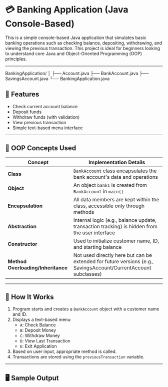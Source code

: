 # 💳 Banking Application (Java Console-Based)

This is a simple console-based Java application that simulates basic banking operations such as checking balance, depositing, withdrawing, and viewing the previous transaction. This project is ideal for beginners looking to understand core Java and Object-Oriented Programming (OOP) principles.

---
BankingApplication/
│
├── Account.java
├── BankAccount.java
├── SavingsAccount.java
└── BankingApplication.java

## 🔧 Features

- Check current account balance
- Deposit funds
- Withdraw funds (with validation)
- View previous transaction
- Simple text-based menu interface

---

## 📌 OOP Concepts Used

| Concept           | Implementation Details |
|------------------|-------------------------|
| **Class**        | `BankAccount` class encapsulates the bank account's data and operations |
| **Object**       | An object `bank1` is created from `BankAccount` in `main()` |
| **Encapsulation**| All data members are kept within the class, accessible only through methods |
| **Abstraction**  | Internal logic (e.g., balance update, transaction tracking) is hidden from the user interface |
| **Constructor**  | Used to initialize customer name, ID, and starting balance |
| **Method Overloading/Inheritance** | Not used directly here but can be extended for future versions (e.g., SavingsAccount/CurrentAccount subclasses) |

---

## 🧠 How It Works

1. Program starts and creates a `BankAccount` object with a customer name and ID.
2. Displays a text-based menu:
    - `A`: Check Balance
    - `B`: Deposit Money
    - `C`: Withdraw Money
    - `D`: View Last Transaction
    - `E`: Exit Application
3. Based on user input, appropriate method is called.
4. Transactions are stored using the `previousTransaction` variable.

---

## 🖥️ Sample Output

